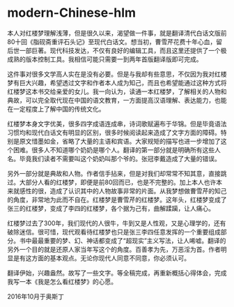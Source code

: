 # modern-Chinese-hlm

本人对红楼梦理解浅薄，但是很久以来，渴望做一件事，就是翻译清代白话文版前80十回《脂砚斋重评石头记》至现代白话文。想当初，曹雪芹花费十年心血，留后世一部巨著。现代科技发达，不仅有良好的编辑工具，而且这里还提供了一个极成熟的版本控制工具。我相信可能只需要一到两年首版翻译版即可完成。

这件事对很多文学高人实在是没有必要。但是与我却有些意思，不仅因为我对红楼梦有巨大兴趣，希望透过文字和作者本人成为知己，而且也希望能通过这种方式将红楼梦这本书交给亲爱的女儿。我一向认为，读通一本红楼梦，了解相关的人物和典故，可以完全取代现在中国的语文教育，一方面提高汉语理解、表达能力，也能在一定程度上了解中国的传统文化。

红楼梦本身文字优美，很多四字成语连成串，诗词歌赋遍布于华锦。但是毕竟语法习惯均和现代白话文有明显的区别，很多时候阅读起来造成了文字方面的障碍。特别是原文惜墨如金，省略了大量的主语和宾语。大家规矩的描写也进一步增加了这个困难。很多人不知道哪个奶奶是哪个人。翻译的第一部分就是明确所有这些人名。毕竟我们读者不需要叫这个奶奶叫那个爷的。张冠李戴造成了大量的错误。

另外一部分就是典故和人物。作者信手拈来，但是对我们却常常不知其意，直接跳过。大部分人看的红楼梦，即便是前80回而已，也是不完整的。加上本人也许本来就感性的很，造成了认识其中的人物故事非常的片面。从我梦想做曹雪芹的知己的角度，非常地为此而不自在。红楼梦是曹雪芹的红楼梦。这年头，红楼梦变成了张三的红楼梦，变成了李四的红楼梦，各个据为己有，曲解蹂躏，让人痛心。

红楼梦过去了300年，我们现代的人很牛，牛到又是人性观，又是心理学的，还有破除迷信。很可惜，现代观看待红楼梦也只是张三李四任意发挥的一个重要组成部分。书中最最重要的梦、幻、神话都变成了“超现实”主义写法，让人唏嘘。翻译的另外一个目的就是还原人家当年写这个的角度。百善孝为先，万恶淫为首。作者明显是有这方面的基本观点。无论你现代人同意不同意，你必须认可。

翻译伊始，兴趣盎然。故写了一些文字。等全稿完成，再重新概括心得体会，完成我写一本《我是怎么看红楼梦》的心愿。

2016年10月于奥斯丁

